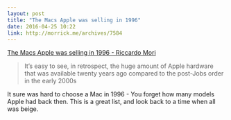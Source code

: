 ```yaml
---
layout: post
title: "The Macs Apple was selling in 1996"
date: 2016-04-25 10:22
link: http://morrick.me/archives/7584
---
```



 [The Macs Apple was selling in 1996 - Riccardo Mori](http://morrick.me/archives/7584)


>  It’s easy to see, in retrospect, the huge amount of Apple hardware that was available twenty years ago compared to the post-Jobs order in the early 2000s

It sure was hard to choose a Mac in 1996 - You forget how many models Apple had back then. This is a great list, and look back to a time when all was beige.
